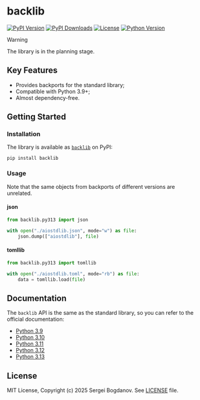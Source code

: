 # backlib

[![PyPI Version][shields/pypi/version]][pypi/homepage]
[![PyPI Downloads][shields/pypi/downloads]][pypi/homepage]
[![License][shields/pypi/license]][github/license]
[![Python Version][shields/python/version]][pypi/homepage]

> [!WARNING]
> The library is in the planning stage.

## Key Features

* Provides backports for the standard library;
* Compatible with Python 3.9+;
* Almost dependency-free.

## Getting Started

### Installation

The library is available as [`backlib`][pypi/homepage] on PyPI:

```shell
pip install backlib
```

### Usage

Note that the same objects from backports of different versions are unrelated.

#### json

```python
from backlib.py313 import json

with open("./aiostdlib.json", mode="w") as file:
    json.dump(["aiostdlib"], file)
```

#### tomllib

```python
from backlib.py313 import tomllib

with open("./aiostdlib.toml", mode="rb") as file:
    data = tomllib.load(file)
```

## Documentation

The `backlib` API is the same as the standard library, so you can refer to the official documentation:

* [Python 3.9][docs/3.9]
* [Python 3.10][docs/3.10]
* [Python 3.11][docs/3.11]
* [Python 3.12][docs/3.12]
* [Python 3.13][docs/3.13]

## License

MIT License, Copyright (c) 2025 Sergei Bogdanov. See [LICENSE][github/license] file.

<!-- --- --- --- --- --- --- --- --- --- --- --- --- --- --- --- --- --- --- --- --- --- --- --- --- --- --- --- --- -->

[docs/3.9]: https://docs.python.org/3.9/library/index.html
[docs/3.10]: https://docs.python.org/3.10/library/index.html
[docs/3.11]: https://docs.python.org/3.11/library/index.html
[docs/3.12]: https://docs.python.org/3.12/library/index.html
[docs/3.13]: https://docs.python.org/3.13/library/index.html

[github/license]: https://github.com/syubogdanov/backlib/tree/main/LICENSE

[pypi/homepage]: https://pypi.org/project/backlib/

[shields/pypi/downloads]: https://img.shields.io/pypi/dm/backlib.svg?color=green
[shields/pypi/license]: https://img.shields.io/pypi/l/backlib.svg?color=green
[shields/pypi/version]: https://img.shields.io/pypi/v/backlib.svg?color=green
[shields/python/version]: https://img.shields.io/pypi/pyversions/backlib.svg?color=green
